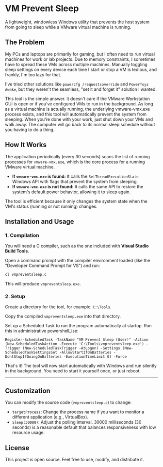 # VM Prevent Sleep

A lightweight, windowless Windows utility that prevents the host system from going to sleep while a VMware virtual machine is running.

## The Problem

My PCs and laptops are primarily for gaming, but I often need to run virtual machines for work or lab projects. Due to memory constraints, I sometimes have to spread these VMs across multiple machines. Manually toggling sleep settings on every device each time I start or stop a VM is tedious, and frankly, I'm too lazy for that.

I've tried other solutions like ```powercfg /requestsoverride``` and ```PowerToys Awake```, but they weren't the seamless, "set it and forget it" solution I wanted.

This tool is the simple answer. It doesn't care if the VMware Workstation GUI is open or if you've configured VMs to run in the background. As long as a virtual machine is actually running, the underlying vmware-vmx.exe process exists, and this tool will automatically prevent the system from sleeping. When you're done with your work, just shut down your VMs and walk away. The computer will go back to its normal sleep schedule without you having to do a thing.

## How It Works

The application periodically (every 30 seconds) scans the list of running processes for `vmware-vmx.exe`, which is the core process for a running VMware virtual machine.

* **If `vmware-vmx.exe` is found:** It calls the `SetThreadExecutionState` Windows API with flags that prevent the system from sleeping.
* **If `vmware-vmx.exe` is not found:** It calls the same API to restore the system's default power behavior, allowing it to sleep again.

The tool is efficient because it only changes the system state when the VM's status (running or not running) changes.

## Installation and Usage

### 1. Compilation

You will need a C compiler, such as the one included with **Visual Studio Build Tools**.

Open a command prompt with the compiler environment loaded (like the "Developer Command Prompt for VS") and run:

```bash
cl vmpreventsleep.c
```

This will produce ```vmpreventsleep.exe```.

### 2. Setup
Create a directory for the tool, for example: ```C:\Tools```.

Copy the compiled ```vmpreventsleep.exe``` into that directory.

Set up a Scheduled Task to run the program automatically at startup. Run this in administrative powershell_ise:

```
Register-ScheduledTask -TaskName "VM Prevent Sleep (User)" -Action (New-ScheduledTaskAction -Execute 'C:\Tools\vmpreventsleep.exe') -Trigger (New-ScheduledTaskTrigger -AtLogon) -Settings (New-ScheduledTaskSettingsSet -AllowStartIfOnBatteries -DontStopIfGoingOnBatteries -ExecutionTimeLimit 0) -Force
```

That's it! The tool will now start automatically with Windows and run silently in the background. You need to start it yourself once, or just reboot.

***


## Customization

You can modify the source code (`vmpreventsleep.c`) to change:
* `targetProcess`: Change the process name if you want to monitor a different application (e.g., VirtualBox).
* `Sleep(30000)`: Adjust the polling interval. 30000 milliseconds (30 seconds) is a reasonable default that balances responsiveness with low resource usage.


## License

This project is open source. Feel free to use, modify, and distribute it.